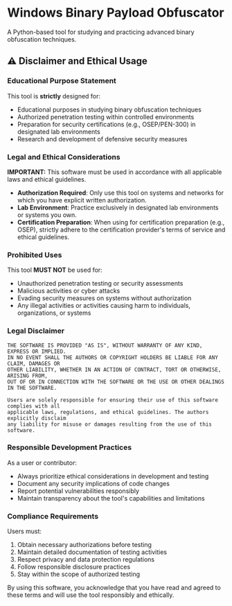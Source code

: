 # Windows Binary Payload Obfuscator

A Python-based tool for studying and practicing advanced binary obfuscation techniques.

## ⚠️ Disclaimer and Ethical Usage

### Educational Purpose Statement
This tool is **strictly** designed for:
- Educational purposes in studying binary obfuscation techniques
- Authorized penetration testing within controlled environments
- Preparation for security certifications (e.g., OSEP/PEN-300) in designated lab environments
- Research and development of defensive security measures

### Legal and Ethical Considerations
**IMPORTANT:** This software must be used in accordance with all applicable laws and ethical guidelines.

- **Authorization Required**: Only use this tool on systems and networks for which you have explicit written authorization.
- **Lab Environment**: Practice exclusively in designated lab environments or systems you own.
- **Certification Preparation**: When using for certification preparation (e.g., OSEP), strictly adhere to the certification provider's terms of service and ethical guidelines.

### Prohibited Uses
This tool **MUST NOT** be used for:
- Unauthorized penetration testing or security assessments
- Malicious activities or cyber attacks
- Evading security measures on systems without authorization
- Any illegal activities or activities causing harm to individuals, organizations, or systems

### Legal Disclaimer
```text
THE SOFTWARE IS PROVIDED "AS IS", WITHOUT WARRANTY OF ANY KIND, EXPRESS OR IMPLIED. 
IN NO EVENT SHALL THE AUTHORS OR COPYRIGHT HOLDERS BE LIABLE FOR ANY CLAIM, DAMAGES OR 
OTHER LIABILITY, WHETHER IN AN ACTION OF CONTRACT, TORT OR OTHERWISE, ARISING FROM, 
OUT OF OR IN CONNECTION WITH THE SOFTWARE OR THE USE OR OTHER DEALINGS IN THE SOFTWARE.

Users are solely responsible for ensuring their use of this software complies with all 
applicable laws, regulations, and ethical guidelines. The authors explicitly disclaim 
any liability for misuse or damages resulting from the use of this software.
```

### Responsible Development Practices
As a user or contributor:
- Always prioritize ethical considerations in development and testing
- Document any security implications of code changes
- Report potential vulnerabilities responsibly
- Maintain transparency about the tool's capabilities and limitations

### Compliance Requirements
Users must:
1. Obtain necessary authorizations before testing
2. Maintain detailed documentation of testing activities
3. Respect privacy and data protection regulations
4. Follow responsible disclosure practices
5. Stay within the scope of authorized testing

By using this software, you acknowledge that you have read and agreed to these terms and will use the tool responsibly and ethically. 
